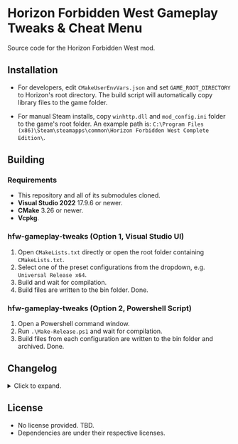 # Horizon Forbidden West Gameplay Tweaks & Cheat Menu

Source code for the Horizon Forbidden West mod.

## Installation

- For developers, edit `CMakeUserEnvVars.json` and set `GAME_ROOT_DIRECTORY` to Horizon's root directory. The build script will automatically copy library files to the game folder.

- For manual Steam installs, copy `winhttp.dll` and `mod_config.ini` folder to the game's root folder. An example path is: `C:\Program Files (x86)\Steam\steamapps\common\Horizon Forbidden West Complete Edition\`.

## Building

### Requirements

- This repository and all of its submodules cloned.
- **Visual Studio 2022** 17.9.6 or newer.
- **CMake** 3.26 or newer.
- **Vcpkg**.

### hfw-gameplay-tweaks (Option 1, Visual Studio UI)

1. Open `CMakeLists.txt` directly or open the root folder containing `CMakeLists.txt`.
2. Select one of the preset configurations from the dropdown, e.g. `Universal Release x64`.
3. Build and wait for compilation.
4. Build files are written to the bin folder. Done.

### hfw-gameplay-tweaks (Option 2, Powershell Script)

1. Open a Powershell command window.
2. Run `.\Make-Release.ps1` and wait for compilation.
3. Build files from each configuration are written to the bin folder and archived. Done.

## Changelog

<details>
  <summary>Click to expand.</summary><br/>
  
**Version 0.17**
  - Added a cheat to automatically set the player's faction to neutral.
  - Added a hotkey to pause the current time of day.
  - Added two new hardcoded teleport locations (The Glarebreak, Far Zenith Base).
  - Added the ability to set multipliers for individual player damage types through a separate configuration file.
  - Fixed a potential bug when UnlockUltraHardRestrictions was enabled.
  - Fixed DisableFocusMagnetism not working while riding Clawstriders.
  
**Version 0.16**
  - Added slider for graphical LOD bias under Miscellaneous for parity with the HZD:R version.
  
**Version 0.15**
  - Added support for game version 1.5.80.0.
  
**Version 0.14**
  - Added an option to the player inventory viewer to disable localized item names.
  - Fixed various focus camera types ignoring DisableFocusMagnetism.
  - Renamed the "Enable Infinite Ammo Reserves" UI option to "Enable Infinite Ammo (Clip)".
  - Adjusted various UI text and spacing.
  
**Version 0.13**
  - Added quality of life option to disable all camera magnetism, centering Aloy in front of the camera.
  - Added quality of life option to disable focus auto aim magnetism.
  - Added hotkey to toggle pausing AI processing.
  - Added asset override to disable atmospheric fog.
  
**Version 0.12**
  - Fixed UnlockUltraHardRestrictions so it now shows UH health bars when enabled.
  - Tweaked some asset override loading code. Very minor load screen optimizations.
  
**Version 0.11**
  - Added asset override to increase map tile level of detail (LOD).
  - Added asset override to adjust incoming/outgoing player damage multipliers.
  - Added two more teleport locations.
  - The InventoryStackMultiplier cheat now applies even if IncreaseInventoryStacks is false.
  
**Version 0.10.1**
  - Added a debug option to disable the "compiling shaders" loading screen hang when out of bounds.
  
**Version 0.10**
  - Added numerous teleport locations to the ingame menu. Special thanks to ashkenov.
  - Added more entity names to the entity spawner. Special thanks to PirateTV1.
  - Added more items to the item spawner.
  - Added a cheat option to force customization settings in ultra hard difficulty mode.
  - Eliminated death barriers near the edge of the map when UnlockMapBoundaries is enabled.
  
**Version 0.9.2**
  - Changed patching strategy for dialogue overrides. Should fix dialogue-quest soft locks.
  
**Version 0.9.1**
  - Added most spawnable game items to the inventory editor window.
  
**Version 0.9**
  - Added simple inventory editor under Cheats.
  - Added support for future character dialogue overrides.
  - Fixed random noclip position bug while in menus.
  
**Version 0.8.1**
  - Removed accidental inclusion of debug mod_log.txt file.
  
**Version 0.8**
  - Added a cheat to unrestrict AI versus AI damage. Machines can now damage each other beyond half health.
  - Added a cheat to unrestrict Ultra Hard menu options, allowing for aim assist and other customizations.
  - Added a cheat to unrestrict trap and tripwire limits.
  - Added a cheat to enable infinite clip ammo by default.
  - Added a cheat to enable infinite machine override timers.
  - Added a hotkey to toggle timescale overrides.
  
**Version 0.7**
  - Added time of day settings under the Gameplay menu.
  - Added Weather Setup overrides under the Cheats menu.
  - Added more entity spawner entries and substantially more names. Most useful spawns are labeled.
  - Added an asset override to disconnect mount aiming from camera aiming.
  - Removed the focus open behavior asset override as it's not needed. There's a comment explaining why.
  
**Version 0.6**
  - Added an asset override to disable all post-process colorization (yellow tint).
  - Added support for player character variant override files.
  - Added more names to the entity list again. Special thanks to PirateTV1.
  - Disabled Guerrilla's crash and telemetry logging.
  
**Version 0.5**
  - Added NPC faction dropdown to the entity spawner.
  - Added more names to the entity list. Special thanks to PirateTV1.
  - Added quick save/quick load key binds and menu options.
  - Added a cheat option to enable god mode by default.
  - Fixed god mode and demigod mode not applying consistently. They are now mutually exclusive.
  - Fixed UnlockMapBoundaries not correctly applying to flying mounts. Invisible walls are still present.
  
**Version 0.4**
  - Added full list to entity spawner. 2000 entries are missing due to technical limitations.
  - Added an asset override to prevent flying mounts from gradually slowing down.
  - Added an asset override to increase/set a custom flying mount speed.
  - Fixed infinite ammo cheat toggles so they're now mutually exclusive.
  - Fixed menu toggling for some non-US keyboard layouts.
  - Revised some wording in the configuration file.
  
**Version 0.3**
  - Added a cheat to reveal the world map menu (fog of war).
  - Added a cheat to unlock photomode restrictions in settlements.
  - Added a cheat option to adjust inventory stacks by a multiplier for balancing.
  - Added an asset override to use Horizon Zero Dawn's focus open behavior (press instead of hold).
  - Added an asset override to mute the focus pulse "ding" sound.
  - Added an asset override to change the time between weather transitions.
  - Fixed free crafting cheat so it now applies to merchants and workshops.
  - Fixed inventory stack cheat so it now applies to food and potions.
  - Fixed various bugs in the entity spawner menu.
  - Fixed hang when using the free camera during cutscenes.
  - Changed the mounted heavy weapon asset override as it doesn't seem to work properly. Only specific weapons apply.
  
**Version 0.2**
  - Added support for previous game versions (1.0.37.0, 1.0.38.0, 1.0.40.0).
  - Added preliminary entity spawner menu and hotkey. WARNING: buggy.
  - Added an asset override to allow mounting horses with all weapons, including heavy pickups.
  
**Version 0.1**
  - Initial release.
</details>

## License

- No license provided. TBD.
- Dependencies are under their respective licenses.
